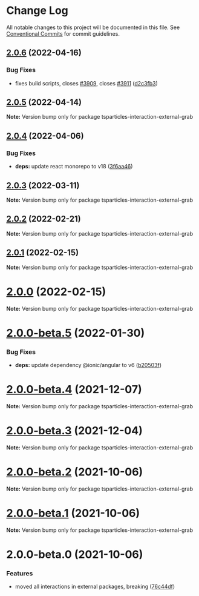 # Change Log

All notable changes to this project will be documented in this file.
See [Conventional Commits](https://conventionalcommits.org) for commit guidelines.

## [2.0.6](https://github.com/matteobruni/tsparticles/compare/tsparticles-interaction-external-grab@2.0.5...tsparticles-interaction-external-grab@2.0.6) (2022-04-16)


### Bug Fixes

* fixes build scripts, closes [#3909](https://github.com/matteobruni/tsparticles/issues/3909), closes [#3911](https://github.com/matteobruni/tsparticles/issues/3911) ([d2c3fb3](https://github.com/matteobruni/tsparticles/commit/d2c3fb33ff9c9d529f2609f89c63cb6e1e61ecda))





## [2.0.5](https://github.com/matteobruni/tsparticles/compare/tsparticles-interaction-external-grab@2.0.4...tsparticles-interaction-external-grab@2.0.5) (2022-04-14)

**Note:** Version bump only for package tsparticles-interaction-external-grab





## [2.0.4](https://github.com/matteobruni/tsparticles/compare/tsparticles-interaction-external-grab@2.0.3...tsparticles-interaction-external-grab@2.0.4) (2022-04-06)


### Bug Fixes

* **deps:** update react monorepo to v18 ([3f6aa46](https://github.com/matteobruni/tsparticles/commit/3f6aa46e399d0092ae13ba494db86256c0d05c40))





## [2.0.3](https://github.com/matteobruni/tsparticles/compare/tsparticles-interaction-external-grab@2.0.2...tsparticles-interaction-external-grab@2.0.3) (2022-03-11)

**Note:** Version bump only for package tsparticles-interaction-external-grab





## [2.0.2](https://github.com/matteobruni/tsparticles/compare/tsparticles-interaction-external-grab@2.0.1...tsparticles-interaction-external-grab@2.0.2) (2022-02-21)

**Note:** Version bump only for package tsparticles-interaction-external-grab





## [2.0.1](https://github.com/matteobruni/tsparticles/compare/tsparticles-interaction-external-grab@2.0.0...tsparticles-interaction-external-grab@2.0.1) (2022-02-15)

**Note:** Version bump only for package tsparticles-interaction-external-grab





# [2.0.0](https://github.com/matteobruni/tsparticles/compare/tsparticles-interaction-external-grab@2.0.0-beta.5...tsparticles-interaction-external-grab@2.0.0) (2022-02-15)

**Note:** Version bump only for package tsparticles-interaction-external-grab





# [2.0.0-beta.5](https://github.com/matteobruni/tsparticles/compare/tsparticles-interaction-external-grab@2.0.0-beta.4...tsparticles-interaction-external-grab@2.0.0-beta.5) (2022-01-30)


### Bug Fixes

* **deps:** update dependency @ionic/angular to v6 ([b20503f](https://github.com/matteobruni/tsparticles/commit/b20503ff2a29f6c8617f42c764c8a868fc334c5f))





# [2.0.0-beta.4](https://github.com/matteobruni/tsparticles/compare/tsparticles-interaction-external-grab@2.0.0-beta.3...tsparticles-interaction-external-grab@2.0.0-beta.4) (2021-12-07)

**Note:** Version bump only for package tsparticles-interaction-external-grab





# [2.0.0-beta.3](https://github.com/matteobruni/tsparticles/compare/tsparticles-interaction-external-grab@2.0.0-beta.2...tsparticles-interaction-external-grab@2.0.0-beta.3) (2021-12-04)

**Note:** Version bump only for package tsparticles-interaction-external-grab





# [2.0.0-beta.2](https://github.com/matteobruni/tsparticles/compare/tsparticles-interaction-external-grab@2.0.0-beta.1...tsparticles-interaction-external-grab@2.0.0-beta.2) (2021-10-06)

**Note:** Version bump only for package tsparticles-interaction-external-grab





# [2.0.0-beta.1](https://github.com/matteobruni/tsparticles/compare/tsparticles-interaction-external-grab@2.0.0-beta.0...tsparticles-interaction-external-grab@2.0.0-beta.1) (2021-10-06)

**Note:** Version bump only for package tsparticles-interaction-external-grab





# 2.0.0-beta.0 (2021-10-06)


### Features

* moved all interactions in external packages, breaking ([76c44df](https://github.com/matteobruni/tsparticles/commit/76c44dfa64cae994ddb1a004e7ff6cdbe3a4b5a9))
